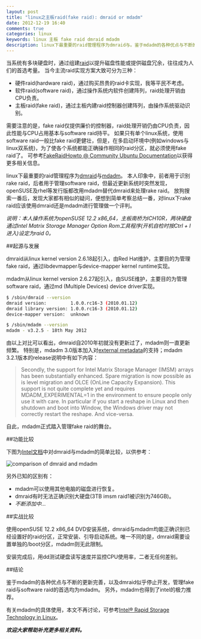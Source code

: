 ```yaml
---
layout: post
title: "linux之主板raid(fake raid): dmraid or mdadm"
date: 2012-12-19 16:40
comments: true
categories: linux
keywords: linux 主板 fake raid dmraid mdadm
description: linux下最重要的raid管理程序为dmraid与。鉴于mdadm的各种优点与不断的更新完善，以及dmraid似乎停止开发，管理fake raid与software raid的首选均为mdadm。另外，mdadm也得到了intel的极力推荐。
---
```


当系统有多块硬盘时，通过组建[raid][1]以提升磁盘性能或提供磁盘冗余，往往成为人们的首选考量。
当今主流raid实现方案大致可分为三种：

* 硬件raid(hardware raid)，通过购买昂贵的raid卡实现，我等平民不考虑。
* 软件raid(software raid)，通过操作系统内软件创建阵列，raid处理开销由CPU负责。
* 主板raid(fake raid)，通过主板内建raid控制器创建阵列，由操作系统驱动识别。

需要注意的是，fake raid仅提供廉价的控制器，raid处理开销仍由CPU负责，因此性能与CPU占用基本与software raid持平。
如果只有单个linux系统，使用software raid一般比fake raid更健壮，但是，在多启动环境中(例如windows与linux双系统)，为了使各个系统都能正确操作相同的raid分区，就必须使用fake raid了。
可参考[FakeRaidHowto @ Community Ubuntu Documentation][2]以获得更多相关信息。

linux下最重要的raid管理程序为[dmraid][3]与[mdadm][4]。
本人印象中，前者用于识别rake raid，后者用于管理software raid，但最近更新系统时突然发现，openSUSE及rhel等发行版都改用mdadm替代dmraid来处理rake raid。
放狗搜索一番后，发现大家都有相似的疑问，便想到简单考察总结一番，对linux下rake raid应该使用dmraid还是mdadm进行管理做一个评判。
<!--more-->

*说明：本人操作系统为openSUSE 12.2 x86_64，主板南桥为ICH10R，两块硬盘通过Intel Matrix Storage Manager Option Rom工具程序(开机自检时按Ctrl + I进入)设定为raid 0。*

##起源与发展

dmraid从linux kernel version 2.6.18起引入，由Red Hat维护，主要目的为管理fake raid，通过libdevmapper与device-mapper kernel runtime实现。

mdadm从linux kernel version 2.6.27起引入，由SUSE维护，主要目的为管理software raid，通过md (Multiple Devices) device driver实现。

``` bash
$ /sbin/dmraid --version
dmraid version:         1.0.0.rc16-3 (2010.01.12)
dmraid library version: 1.0.0.rc16-3 (2010.01.12)
device-mapper version:  unknown
```
``` bash
$ /sbin/mdadm --version
mdadm - v3.2.5 - 18th May 2012
```
由以上对比可以看出，dmraid自2010年初就没有更新过了，mdadm则一直更新频繁。
特别是，mdadm 3.0版本加入对[external metadata][5]的支持；mdadm 3.2.1版本的release说明中有如下内容：

> Secondly, the support for Intel Matrix Storage Manager (IMSM) arrays has been substantially enhanced. Spare migration is now possible as is level migration and OLCE (OnLine Capacity Expansion). This support is not quite complete yet and requires MDADM_EXPERIMENTAL=1 in the environment to ensure people only use it with care. In particular if you start a reshape in Linux and then shutdown and boot into Window, the Windows driver may not correctly restart the reshape. And vice-versa.

自此，mdadm正式踏入管理fake raid的舞台。

##功能比较

下图为[Intel文档][6]中对dmraid与mdadm的简单比较，以供参考：

![comparison of dmraid and mdadm](https://lh5.googleusercontent.com/-ZgSuXbQSn5E/UNK-0CcKq-I/AAAAAAAAAJE/uZAQg1Epow0/s1229/comparison_of_dm_and_md.png)

另外已知的区别有：

* mdadm可以使用其他电脑的磁盘进行恢复。
* dmraid有时无法正确识别大硬盘(3TB imsm raid1被识别为746GB)。
* *不断添加中...*

##实战比较

使用openSUSE 12.2 x86_64 DVD安装系统，dmraid与mdadm均能正确识别已经设置好的raid分区，正常安装、引导启动系统。唯一不同的是，dmraid需要设置单独的/boot分区，mdadm则无此限制。

安装完成后，用dd测试硬盘读写速度并监控CPU使用率，二者无任何差别。

##结论

鉴于mdadm的各种优点与不断的更新完善，以及dmraid似乎停止开发，管理fake raid与software raid的首选均为mdadm。
另外，mdadm也得到了intel的极力推荐。

有关mdadm的具体使用，本文不再讨论，可参考[Intel® Rapid Storage Technology in Linux][6]。

***欢迎大家帮助补充更多相关资料。***

[1]: http://en.wikipedia.org/wiki/RAID
[2]: https://help.ubuntu.com/community/FakeRaidHowto
[3]: http://linux.die.net/man/8/dmraid
[4]: http://linux.die.net/man/8/mdadm
[5]: https://raid.wiki.kernel.org/index.php/RAID_setup#External_Metadata
[6]: http://download.intel.com/design/intarch/papers/326024.pdf
